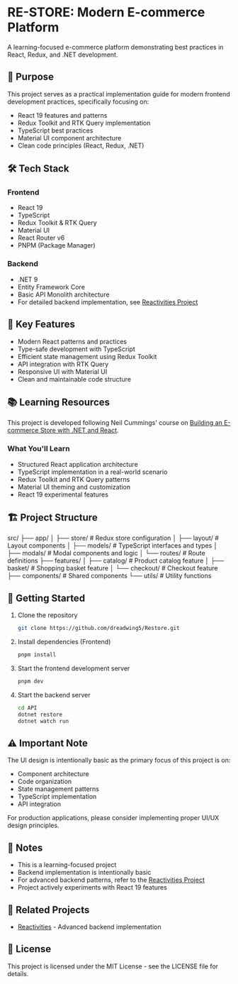# RE-STORE: Modern E-commerce Platform

A learning-focused e-commerce platform demonstrating best practices in React, Redux, and .NET development.

## 🎯 Purpose

This project serves as a practical implementation guide for modern frontend development practices, specifically focusing on:

- React 19 features and patterns
- Redux Toolkit and RTK Query implementation
- TypeScript best practices
- Material UI component architecture
- Clean code principles (React, Redux, .NET)

## 🛠 Tech Stack

### Frontend

- React 19
- TypeScript
- Redux Toolkit & RTK Query
- Material UI
- React Router v6
- PNPM (Package Manager)

### Backend

- .NET 9
- Entity Framework Core
- Basic API Monolith architecture
- For detailed backend implementation, see [Reactivities Project](https://github.com/dreadwing5/Reactivities)

## 🌟 Key Features

- Modern React patterns and practices
- Type-safe development with TypeScript
- Efficient state management using Redux Toolkit
- API integration with RTK Query
- Responsive UI with Material UI
- Clean and maintainable code structure

## 📚 Learning Resources

This project is developed following Neil Cummings' course on [Building an E-commerce Store with .NET and React](https://deloittedevelopment.udemy.com/course/learn-to-build-an-e-commerce-store-with-dotnet-react-redux/).

### What You'll Learn

- Structured React application architecture
- TypeScript implementation in a real-world scenario
- Redux Toolkit and RTK Query patterns
- Material UI theming and customization
- React 19 experimental features

## 🏗 Project Structure

src/
├── app/
│ ├── store/ # Redux store configuration
│ ├── layout/ # Layout components
│ ├── models/ # TypeScript interfaces and types
│ ├── modals/ # Modal components and logic
│ └── routes/ # Route definitions
├── features/
│ ├── catalog/ # Product catalog feature
│ ├── basket/ # Shopping basket feature
│ └── checkout/ # Checkout feature
├── components/ # Shared components
└── utils/ # Utility functions

## 🚀 Getting Started

1. Clone the repository

   ```bash
   git clone https://github.com/dreadwing5/Restore.git
   ```

2. Install dependencies (Frontend)

   ```bash
   pnpm install
   ```

3. Start the frontend development server

   ```bash
   pnpm dev
   ```

4. Start the backend server

   ```bash
   cd API
   dotnet restore
   dotnet watch run
   ```

## ⚠️ Important Note

The UI design is intentionally basic as the primary focus of this project is on:

- Component architecture
- Code organization
- State management patterns
- TypeScript implementation
- API integration

For production applications, please consider implementing proper UI/UX design principles.

## 📝 Notes

- This is a learning-focused project
- Backend implementation is intentionally basic
- For advanced backend patterns, refer to the [Reactivities Project](https://github.com/dreadwing5/Reactivities)
- Project actively experiments with React 19 features

## 🔗 Related Projects

- [Reactivities](https://github.com/dreadwing5/Reactivities) - Advanced backend implementation

## 📜 License

This project is licensed under the MIT License - see the LICENSE file for details.
